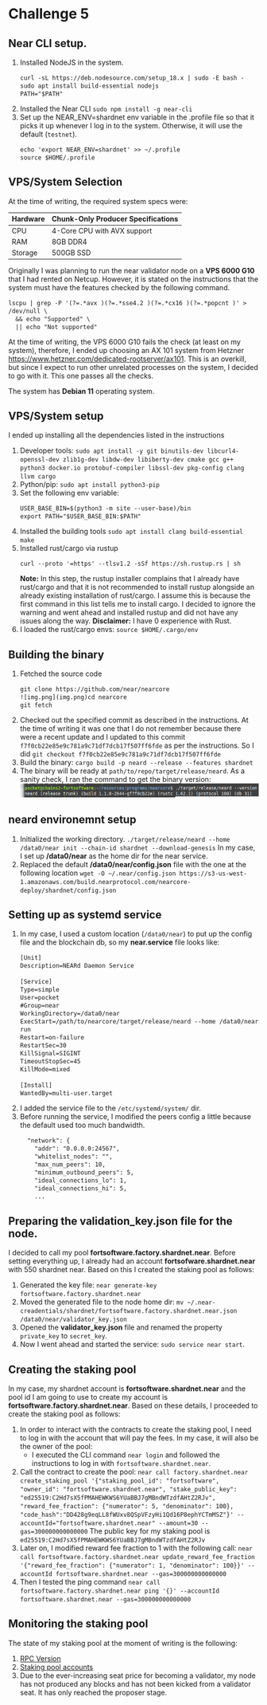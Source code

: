 # Challenge 5

## Near CLI setup.

1. Installed NodeJS in the system.
    ```
    curl -sL https://deb.nodesource.com/setup_18.x | sudo -E bash -  
    sudo apt install build-essential nodejs
    PATH="$PATH"
    ```
2. Installed the Near CLI
   `sudo npm install -g near-cli`
3. Set up the NEAR_ENV=shardnet env variable in the .profile file so that it picks it up whenever I log in to the system. Otherwise, 
it will use the default (`testnet`).
    ```
    echo 'export NEAR_ENV=shardnet' >> ~/.profile
    source $HOME/.profile
    ```

## VPS/System Selection
At the time of writing, the required system specs were:

| Hardware | Chunk-Only Producer Specifications |
|----------|------------------------------------|
| CPU      | 4-Core CPU with AVX support        |
| RAM      | 8GB DDR4                           |
| Storage  | 500GB SSD                          |

Originally I was planning to run the near validator node on a **VPS 6000 G10** that I had rented on Netcup. However,
it is stated on the instructions that the system must have the features checked by the following command.
```
lscpu | grep -P '(?=.*avx )(?=.*sse4.2 )(?=.*cx16 )(?=.*popcnt )' > /dev/null \
  && echo "Supported" \
  || echo "Not supported"
```
At the time of writing, the VPS 6000 G10 fails the check (at least on my system), therefore, I ended up choosing an 
AX 101 system from Hetzner https://www.hetzner.com/dedicated-rootserver/ax101. This is an overkill, but since I expect
to run other unrelated processes on the system, I decided to go with it. This one passes all the checks.

The system has **Debian 11** operating system.

## VPS/System setup

I ended up installing all the dependencies listed in the instructions

1. Developer tools: `sudo apt install -y git binutils-dev libcurl4-openssl-dev zlib1g-dev libdw-dev libiberty-dev cmake gcc g++ python3 docker.io protobuf-compiler libssl-dev pkg-config clang llvm cargo`
2. Python/pip: `sudo apt install python3-pip`
3. Set the following env variable:
    ```
    USER_BASE_BIN=$(python3 -m site --user-base)/bin
    export PATH="$USER_BASE_BIN:$PATH"
    ```
4. Installed the building tools `sudo apt install clang build-essential make`
5. Installed rust/cargo via rustup
    ```
    curl --proto '=https' --tlsv1.2 -sSf https://sh.rustup.rs | sh
    ```
    **Note:** In this step, the rustup installer complains that I already have rust/cargo and that it is not recommended to install
    rustup alongside an already existing installation of rust/cargo. I assume this is because the first command in this list 
    tells me to install cargo. I decided to ignore the warning and went ahead and installed rustup and did not have any issues 
    along the way. **Disclaimer:** I have 0 experience with Rust.
6. I loaded the rust/cargo envs: `source $HOME/.cargo/env`

## Building the binary

1. Fetched the source code
    ```
    git clone https://github.com/near/nearcore
    ![img.png](img.png)cd nearcore
    git fetch
    ```
2. Checked out the specified commit as described in the instructions. At the time of writing it was one that I do not
    remember because there were a recent update and I updated to this commit `f7f0cb22e85e9c781a9c71df7dcb17f507ff6fde`
    as per the instructions. So I did `git checkout f7f0cb22e85e9c781a9c71df7dcb17f507ff6fde`
3. Build the binary: `cargo build -p neard --release --features shardnet`
4. The binary will be ready at `path/to/repo/target/release/neard`. As a sanity check, I ran the command to get the binary version:
    ![neard binary](./images/neard-version.png)

## neard environemnt setup

1. Initialized the working directory. `./target/release/neard --home /data0/near init --chain-id shardnet --download-genesis`
   In my case, I set up **/data0/near** as the home dir for the near service.
2. Replaced the default **/data0/near/config.json** file with the one at the following location
    `wget -O ~/.near/config.json https://s3-us-west-1.amazonaws.com/build.nearprotocol.com/nearcore-deploy/shardnet/config.json`

## Setting up as systemd service

1. In my case, I used a custom location (`/data0/near`) to put up the config file and the blockchain db, so my **near.service** file looks like:
    ```
    [Unit]
    Description=NEARd Daemon Service
    
    [Service]
    Type=simple
    User=pocket
    #Group=near
    WorkingDirectory=/data0/near
    ExecStart=/path/to/nearcore/target/release/neard --home /data0/near run
    Restart=on-failure
    RestartSec=30
    KillSignal=SIGINT
    TimeoutStopSec=45
    KillMode=mixed
    
    [Install]
    WantedBy=multi-user.target
    ```
2. I added the service file to the `/etc/systemd/system/` dir.
3. Before running the service, I modified the peers config a little because the default used too much bandwidth.
    ```
      "network": {
        "addr": "0.0.0.0:24567",
        "whitelist_nodes": "",
        "max_num_peers": 10,
        "minimum_outbound_peers": 5,
        "ideal_connections_lo": 1,
        "ideal_connections_hi": 5,
        ...
    ```

## Preparing the validation_key.json file for the node.

I decided to call my pool **fortsoftware.factory.shardnet.near**. Before setting everything up, I already had an account
**fortsofware.shardnet.near** with 550 shardnet near. Based on this I created the staking pool as follows:

1. Generated the key file: `near generate-key fortsoftware.factory.shardnet.near`
2. Moved the generated file to the node home dir: `mv ~/.near-creadentials/shardnet/fortsoftware.factory.shardnet.near.json /data0/near/validator_key.json`
3. Opened the **validator_key.json** file and renamed the property `private_key` to `secret_key`.
4. Now I went ahead and started the service: `sudo service near start`.

## Creating the staking pool

In my case, my shardnet account is **fortsoftware.shardnet.near** and the pool id I am going to use to create my account
is **fortsoftware.factory.shardnet.near**. Based on these details, I proceeded to create the staking pool as follows:

1. In order to interact with the contracts to create the staking pool, I need to log in with the account that will pay the fees. In my case, it will also be the owner of the pool:
    * I executed the CLI command `near login` and followed the instructions to log in with `fortsoftware.shardnet.near`.
2. Call the contract to create the pool: `near call factory.shardnet.near create_staking_pool '{"staking_pool_id": "fortsoftware", "owner_id": "fortsoftware.shardnet.near", "stake_public_key": "ed25519:C2Hd7sX5fPMAHEWKWS6YUaBBJ7gMBndWTzdfAHtZ2RJv", "reward_fee_fraction": {"numerator": 5, "denominator": 100}, "code_hash":"DD428g9eqLL8fWUxv8QSpVFzyHi1Qd16P8ephYCTmMSZ"}' --accountId="fortsoftware.shardnet.near" --amount=30 --gas=300000000000000`
    The public key for my staking pool is `ed25519:C2Hd7sX5fPMAHEWKWS6YUaBBJ7gMBndWTzdfAHtZ2RJv`
3. Later on, I modified reward fee fraction to 1 with the following call: `near call fortsoftware.factory.shardnet.near update_reward_fee_fraction '{"reward_fee_fraction": {"numerator": 1, "denominator": 100}}' --accountId fortsoftware.shardnet.near --gas=300000000000000`
4. Then I tested the ping command `near call fortsoftware.factory.shardnet.near ping '{}' --accountId fortsoftware.shardnet.near --gas=300000000000000` 

## Monitoring the staking pool

The state of my staking pool at the moment of writing is the following:

1. [RPC Version](./images/neard-version-curl.png)
2. [Staking pool accounts](./images/view-accounts-stakingpool.png)
3. Due to the ever-increasing seat price for becoming a validator, my node has not produced any blocks and has not been
    kicked from a validator seat. It has only reached the proposer stage.